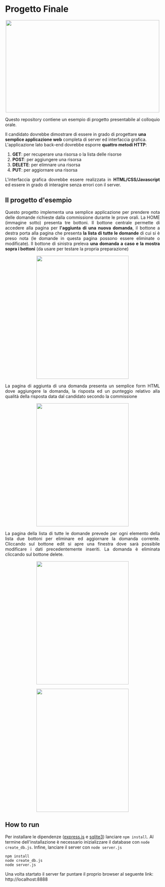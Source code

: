 # Progetto Finale

<p align="center">
<img src="https://github.com/kinderp/progetto_finale/blob/main/images/progetto_finale.gif" width="500" height="300" align="center">
</p>

<p align="justify">
Questo repository contiene un esempio di progetto presentabile al colloquio orale.

Il candidato dovrebbe dimostrare di essere in grado di progettare __una semplice applicazione web__ completa di server ed interfaccia grafica. L'applicazione lato back-end dovrebbe esporre __quattro metodi HTTP__:
</p>

1. __GET__: per recuperare una risorsa o la lista delle risorse
2. __POST__: per aggiungere una risorsa
3. __DELETE__: per elimnare una risorsa
4. __PUT__: per aggiornare una risorsa

<p align="justify">
L'interfaccia grafica dovrebbe essere realizzata in <b>HTML/CSS/Javascript</b> ed essere in grado di interagire senza errori con il server.
</p>

## Il progetto d'esempio
<p align="justify">
Questo progetto implementa una semplice applicazione per prendere nota delle domande richieste dalla commissione durante le prove orali.
La HOME (immagine sotto) presenta tre bottoni. Il bottone centrale permette di accedere alla pagina per <b>l'aggiunta di una nuova domanda</b>,
il bottone a destra porta alla pagina che presenta <b>la lista di tutte le domande</b> di cui si è preso nota (le domande in questa pagina possono
essere eliminate o modificate). Il bottone di sinistra preleva <b>una domanda a caso e la mostra sopra i bottoni</b> (da usare per testare la propria preparazione)
</p>

<p align="center">
<img src="https://github.com/kinderp/progetto_finale/blob/main/images/home.jpg" width="300" height="400">
</p>

<p align="justify">
La pagina di aggiunta di una domanda presenta un semplice form HTML dove aggiungere la domanda, la risposta ed un punteggio relativo alla qualità della risposta data dal candidato secondo la commissione
</p>

<p align="center">
<img src="https://github.com/kinderp/progetto_finale/blob/main/images/add.jpg" width="300" height="400">
</p>

<p align="justify">
La pagina della lista di tutte le domande prevede per ogni elemento della lista due bottoni per eliminare ed aggiornare la domanda corrente. Cliccando sul bottone edit si apre una finestra dove sarà possibile modificare i dati precedentemente inseriti. La domanda è eliminata cliccando sul bottone delete.
</p>

<p align="center">
<img src="https://github.com/kinderp/progetto_finale/blob/main/images/list.jpg" width="300" height="400">
</p>

<p align="center">
<img src="https://github.com/kinderp/progetto_finale/blob/main/images/edit.jpg" width="300" height="400">
</p>

## How to run
Per installare le dipendenze ([express.js](https://expressjs.com/) e [sqlite3](https://www.npmjs.com/package/sqlite3)) lanciare `npm install`. Al termine dell'installazione è necessario inizializzare il database con `node create_db.js`. Infine, lanciare il server con `node server.js`

```
npm install
node create_db.js
node server.js
```

Una volta startato il server far puntare il proprio browser al seguente link: http://localhost:8888 
